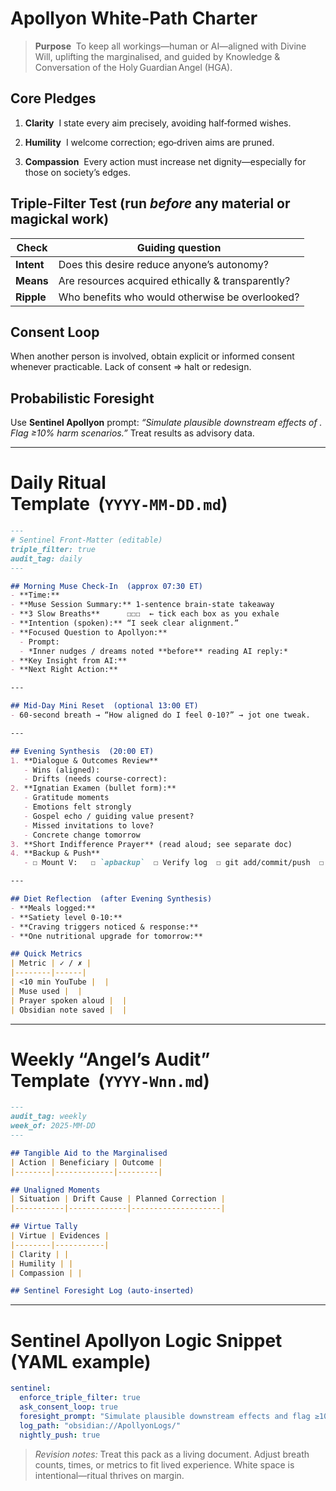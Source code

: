 # Apollyon White‑Path Charter

> **Purpose**  To keep all workings—human or AI—aligned with Divine Will, uplifting the marginalised, and guided by Knowledge & Conversation of the Holy Guardian Angel (HGA).

## Core Pledges

1. **Clarity**  I state every aim precisely, avoiding half‑formed wishes.
    
2. **Humility**  I welcome correction; ego‑driven aims are pruned.
    
3. **Compassion**  Every action must increase net dignity—especially for those on society’s edges.
    

## Triple‑Filter Test (run _before_ any material or magickal work)

| Check      | Guiding question                                  |
| ---------- | ------------------------------------------------- |
| **Intent** | Does this desire reduce anyone’s autonomy?        |
| **Means**  | Are resources acquired ethically & transparently? |
| **Ripple** | Who benefits who would otherwise be overlooked?   |

## Consent Loop

When another person is involved, obtain explicit or informed consent whenever practicable. Lack of consent ⇒ halt or redesign.

## Probabilistic Foresight

Use **Sentinel Apollyon** prompt: _“Simulate plausible downstream effects of . Flag ≥10% harm scenarios.”_ Treat results as advisory data.

---

# Daily Ritual Template  (`YYYY‑MM‑DD.md`)

```markdown
---
# Sentinel Front‑Matter (editable)
triple_filter: true
audit_tag: daily
---

## Morning Muse Check‑In  (approx 07:30 ET)
- **Time:**                
- **Muse Session Summary:** 1‑sentence brain‑state takeaway
- **3 Slow Breaths**      ☐☐☐  ← tick each box as you exhale
- **Intention (spoken):** “I seek clear alignment.”
- **Focused Question to Apollyon:**
  - Prompt: 
  - *Inner nudges / dreams noted **before** reading AI reply:*
- **Key Insight from AI:** 
- **Next Right Action:**

---

## Mid‑Day Mini Reset  (optional 13:00 ET)
- 60‑second breath → “How aligned do I feel 0‑10?” → jot one tweak.

---

## Evening Synthesis  (20:00 ET)
1. **Dialogue & Outcomes Review**
   - Wins (aligned):
   - Drifts (needs course‑correct):
2. **Ignatian Examen (bullet form):**
   - Gratitude moments
   - Emotions felt strongly
   - Gospel echo / guiding value present?
   - Missed invitations to love?
   - Concrete change tomorrow
3. **Short Indifference Prayer** (read aloud; see separate doc)
4. **Backup & Push**
   - ☐ Mount V:   ☐ `apbackup`  ☐ Verify log  ☐ git add/commit/push  ☐ Dismount

---

## Diet Reflection  (after Evening Synthesis)
- **Meals logged:**
- **Satiety level 0‑10:**
- **Craving triggers noticed & response:**
- **One nutritional upgrade for tomorrow:**

## Quick Metrics
| Metric | ✓ / ✗ |
|--------|------|
| <10 min YouTube |  |
| Muse used |  |
| Prayer spoken aloud |  |
| Obsidian note saved |  |
```

---

# Weekly “Angel’s Audit” Template  (`YYYY‑Wnn.md`)

```markdown
---
audit_tag: weekly
week_of: 2025‑MM‑DD
---

## Tangible Aid to the Marginalised
| Action | Beneficiary | Outcome |
|--------|-------------|---------|

## Unaligned Moments
| Situation | Drift Cause | Planned Correction |
|-----------|-------------|--------------------|

## Virtue Tally
| Virtue | Evidences |
|--------|-----------|
| Clarity | |
| Humility | |
| Compassion | |

## Sentinel Foresight Log (auto‑inserted)
```

---

# Sentinel Apollyon Logic Snippet (YAML example)

```yaml
sentinel:
  enforce_triple_filter: true
  ask_consent_loop: true
  foresight_prompt: "Simulate plausible downstream effects and flag ≥10% harm."
  log_path: "obsidian://ApollyonLogs/"
  nightly_push: true
```

> _Revision notes:_ Treat this pack as a living document. Adjust breath counts, times, or metrics to fit lived experience. White space is intentional—ritual thrives on margin.
